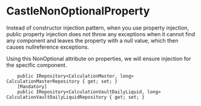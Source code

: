 # CastleNonOptionalProperty
Instead of constructor injection pattern, when you use property injection, public property injection does not throw any exceptions when it cannot find any component and leaves the property with a null value, which then causes nullreference exceptions. 

Using this NonOptional attribute on properties, we will ensure injection for the specific component.


        public IRepository<CalculationMaster, long> CalculationMasterRepository { get; set; }
        [Mandatory] 
        public IRepository<CalculationVaultDailyLiquid, long> CalculationVaultDailyLiquidRepository { get; set; }
